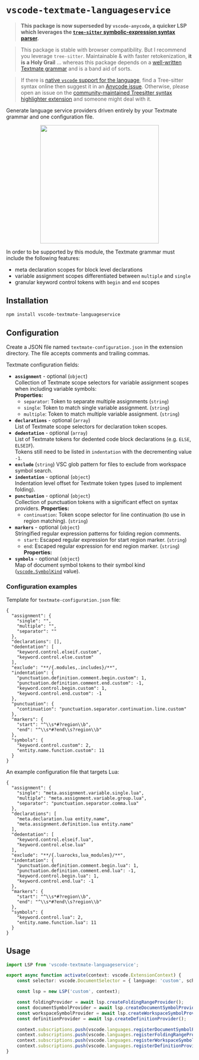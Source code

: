# `vscode-textmate-languageservice`

> **This package is now superseded by `vscode-anycode`, a quicker LSP which leverages the [`tree-sitter` symbolic-expression syntax parser][tree-sitter-parser-guide].**

> This package is stable with browser compatibility. But I recommend you leverage `tree-sitter`. Maintainable & with faster retokenization, **it is a Holy Grail** ... whereas this package depends on a [well-written Textmate grammar][macromates-scope-selector-spec] and is a band aid of sorts.

> If there is [native `vscode` support for the language][vscode-known-language-ids], find a Tree-sitter syntax online then suggest it in an [Anycode issue][vscode-known-language-ids].
> Otherwise, please open an issue on the [community-maintained Treesitter syntax highlighter extension][github-epeshkov-syntax-highlighter] and someone might deal with it.

Generate language service providers driven entirely by your Textmate grammar and one configuration file.

<p align="center"><img src="https://gitlab.com/SNDST00M/vscode-textmate-languageservice/-/raw/v1.0.0/assets/demo-outline.png" height="320"></p>

In order to be supported by this module, the Textmate grammar must include the following features:
- meta declaration scopes for block level declarations
- variable assignment scopes differentiated between `multiple` and `single`
- granular keyword control tokens with `begin` and `end` scopes

## Installation

```bash
npm install vscode-textmate-languageservice
```

## Configuration

Create a JSON file named `textmate-configuration.json` in the extension directory. The file accepts comments and trailing commas.

Textmate configuration fields:

- **`assignment`** - optional (`object`)<br/>
  Collection of Textmate scope selectors for variable assignment scopes when including variable symbols:<br/>
  **Properties:**
  - `separator`: Token to separate multiple assignments (`string`)
  - `single`: Token to match single variable assignment. (`string`)
  - `multiple`: Token to match multiple variable assignment. (`string`)
- **`declarations`** - optional (`array`)<br/>
  List of Textmate scope selectors for declaration token scopes.
- **`dedentation`** - optional (`array`)<br/>
  List of Textmate tokens for dedented code block declarations (e.g. `ELSE`, `ELSEIF`).<br/>
  Tokens still need to be listed in `indentation` with the decrementing value `-1`.
- **`exclude`** (`string`)
  VSC glob pattern for files to exclude from workspace symbol search.
- **`indentation`** - optional (`object`)<br/>
  Indentation level offset for Textmate token types (used to implement folding).
- **`punctuation`** - optional (`object`)<br/>
  Collection of punctuation tokens with a significant effect on syntax providers.
  **Properties:**
  - `continuation`: Token scope selector for line continuation (to use in region matching). (`string`)
- **`markers`** - optional (`object`)<br/>
  Stringified regular expression patterns for folding region comments.
  - `start`: Escaped regular expression for start region marker. (`string`)
  - `end`: Escaped regular expression for end region marker. (`string`)
  **Properties:**
- **`symbols`** - optional (`object`)<br/>
  Map of document symbol tokens to their symbol kind ([`vscode.SymbolKind`][vscode-api-symbolkind] value).

### Configuration examples

Template for `textmate-configuration.json` file:

```jsonc
{
  "assignment": {
    "single": "",
    "multiple": "",
    "separator": ""
  },
  "declarations": [],
  "dedentation": [
    "keyword.control.elseif.custom",
    "keyword.control.else.custom"
  ],
  "exclude": "**/{.modules,.includes}/**",
  "indentation": {
    "punctuation.definition.comment.begin.custom": 1,
    "punctuation.definition.comment.end.custom": -1,
    "keyword.control.begin.custom": 1,
    "keyword.control.end.custom": -1
  },
  "punctuation": {
    "continuation": "punctuation.separator.continuation.line.custom"
  },
  "markers": {
    "start": "^\\s*#?region\\b",
    "end": "^\\s*#?end\\s?region\\b"
  },
  "symbols": {
    "keyword.control.custom": 2,
    "entity.name.function.custom": 11
  }
}
```

An example configuration file that targets Lua:

```jsonc
{
  "assignment": {
    "single": "meta.assignment.variable.single.lua",
    "multiple": "meta.assignment.variable.group.lua",
    "separator": "punctuation.separator.comma.lua"
  },
  "declarations": [
    "meta.declaration.lua entity.name",
    "meta.assignment.definition.lua entity.name"
  ],
  "dedentation": [
    "keyword.control.elseif.lua",
    "keyword.control.else.lua"
  ],
  "exclude": "**/{.luarocks,lua_modules}/**",
  "indentation": {
    "punctuation.definition.comment.begin.lua": 1,
    "punctuation.definition.comment.end.lua": -1,
    "keyword.control.begin.lua": 1,
    "keyword.control.end.lua": -1
  },
  "markers": {
    "start": "^\\s*#?region\\b",
    "end": "^\\s*#?end\\s?region\\b"
  },
  "symbols": {
    "keyword.control.lua": 2,
    "entity.name.function.lua": 11
  }
}
```

## Usage

```typescript
import LSP from 'vscode-textmate-languageservice';

export async function activate(context: vscode.ExtensionContext) {
	const selector: vscode.DocumentSelector = { language: 'custom', scheme: 'file' };

	const lsp = new LSP('custom', context);

	const foldingProvider = await lsp.createFoldingRangeProvider();
	const documentSymbolProvider = await lsp.createDocumentSymbolProvider();
	const workspaceSymbolProvider = await lsp.createWorkspaceSymbolProvider();
	const definitionProvider = await lsp.createDefinitionProvider();

	context.subscriptions.push(vscode.languages.registerDocumentSymbolProvider(selector, documentSymbolProvider));
	context.subscriptions.push(vscode.languages.registerFoldingRangeProvider(selector, foldingProvider));
	context.subscriptions.push(vscode.languages.registerWorkspaceSymbolProvider(workspaceSymbolProvider));
	context.subscriptions.push(vscode.languages.registerDefinitionProvider(['custom'], peekDefinitionProvider));
}
```

<!-- `vscode-textmate-languageservice` -->
[tree-sitter-parser-guide]: https://tree-sitter.github.io/tree-sitter/using-parsers#pattern-matching-with-queries
[macromates-scope-selector-spec]: https://macromates.com/manual/en/language_grammars#naming_conventions
[vscode-known-language-ids]: https://code.visualstudio.com/docs/languages/identifiers#_known-language-identifiers
[github-vscode-anycode]: https://github.com/microsoft/vscode-anycode/issues
[github-epeshkov-syntax-highlighter]: https://github.com/EvgeniyPeshkov/syntax-highlighter
<!-- Configuration -->
[vscode-extension-manifest]: https://code.visualstudio.com/api/references/extension-manifest
[vscode-api-symbolkind]: https://code.visualstudio.com/api/references/vscode-api#SymbolKind
